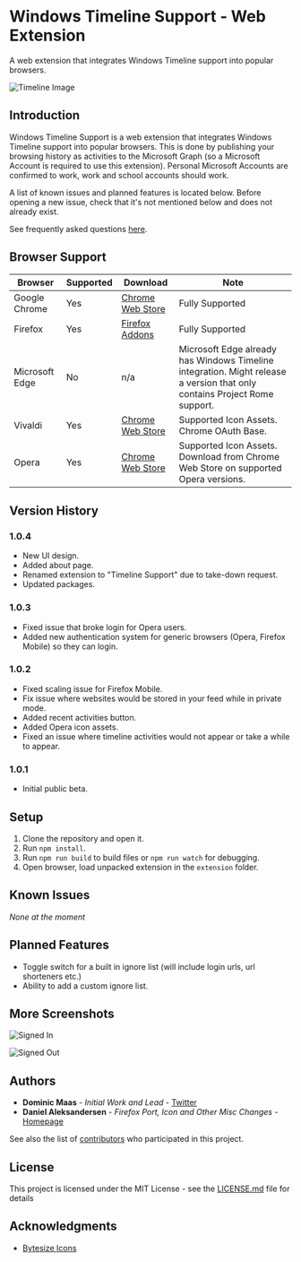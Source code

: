 # Windows Timeline Support - Web Extension

A web extension that integrates Windows Timeline support into popular browsers.

![Timeline Image](extension/images/store/timeline.png)

## Introduction

Windows Timeline Support is a web extension that integrates Windows Timeline support into popular browsers. This is done by publishing your browsing history as activities to the Microsoft Graph (so a Microsoft Account is required to use this extension). Personal Microsoft Accounts are confirmed to work, work and school accounts should work.

A list of known issues and planned features is located below. Before opening a new issue, check that it's not mentioned below and does not already exist.

See frequently asked questions [here](FAQ.md).

## Browser Support

|Browser|Supported|Download|Note|
|--|--|--|--|
|Google Chrome|Yes|[Chrome Web Store](https://chrome.google.com/webstore/detail/windows-timeline-support/meokcjmjkobffcgldbjjklmaaediikdj)|Fully Supported|
|Firefox|Yes|[Firefox Addons](https://addons.mozilla.org/en-GB/firefox/addon/windows-timeline-support/)|Fully Supported|
|Microsoft Edge|No|n/a|Microsoft Edge already has Windows Timeline integration. Might release a version that only contains Project Rome support.|
|Vivaldi|Yes|[Chrome Web Store](https://chrome.google.com/webstore/detail/windows-timeline-support/meokcjmjkobffcgldbjjklmaaediikdj)|Supported Icon Assets. Chrome OAuth Base.|
|Opera|Yes|[Chrome Web Store](https://chrome.google.com/webstore/detail/windows-timeline-support/meokcjmjkobffcgldbjjklmaaediikdj)| Supported Icon Assets. Download from Chrome Web Store on supported Opera versions.|

## Version History

### 1.0.4

* New UI design.
* Added about page.
* Renamed extension to "Timeline Support" due to take-down request.
* Updated packages.

### 1.0.3

* Fixed issue that broke login for Opera users.
* Added new authentication system for generic browsers (Opera, Firefox Mobile) so they can login.

### 1.0.2

* Fixed scaling issue for Firefox Mobile.
* Fix issue where websites would be stored in your feed while in private mode.
* Added recent activities button.
* Added Opera icon assets.
* Fixed an issue where timeline activities would not appear or take a while to appear.

### 1.0.1

* Initial public beta.

## Setup

1. Clone the repository and open it.
2. Run `npm install`.
3. Run `npm run build` to build files or `npm run watch` for debugging.
4. Open browser, load unpacked extension in the `extension` folder.

## Known Issues

*None at the moment*

## Planned Features

- Toggle switch for a built in ignore list (will include login urls, url shorteners etc.)
- Ability to add a custom ignore list.

## More Screenshots

![Signed In](extension/images/store/signed-in.png)

![Signed Out](extension/images/store/signed-out.png)

## Authors

- **Dominic Maas** - *Initial Work and Lead* - [Twitter](https://twitter.com/dominicjmaas)
- **Daniel Aleksandersen** - *Firefox Port, Icon and Other Misc Changes* - [Homepage](https://www.daniel.priv.no/)

See also the list of [contributors](https://github.com/DominicMaas/TimelineExtension/graphs/contributors) who participated in this project.

## License

This project is licensed under the MIT License - see the [LICENSE.md](LICENSE.md) file for details

## Acknowledgments

- [Bytesize Icons](https://github.com/danklammer/bytesize-icons)
